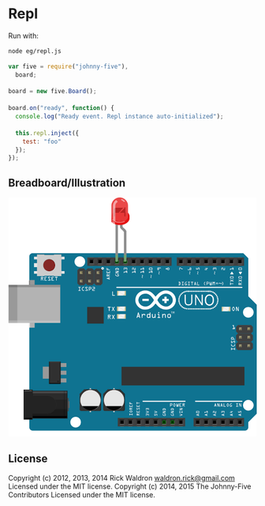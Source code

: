 # Repl

Run with:
```bash
node eg/repl.js
```


```javascript
var five = require("johnny-five"),
  board;

board = new five.Board();

board.on("ready", function() {
  console.log("Ready event. Repl instance auto-initialized");

  this.repl.inject({
    test: "foo"
  });
});

```


## Breadboard/Illustration


![docs/breadboard/repl.png](breadboard/repl.png)





## License
Copyright (c) 2012, 2013, 2014 Rick Waldron <waldron.rick@gmail.com>
Licensed under the MIT license.
Copyright (c) 2014, 2015 The Johnny-Five Contributors
Licensed under the MIT license.
